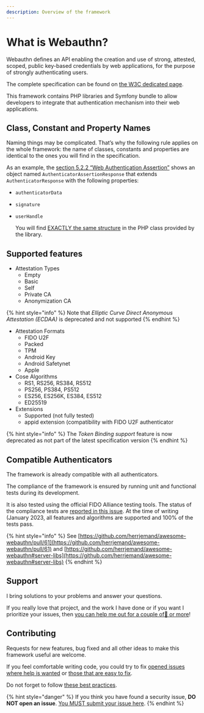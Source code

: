 ```yaml
---
description: Overview of the framework
---
```


# What is Webauthn?

Webauthn defines an API enabling the creation and use of strong, attested, scoped, public key-based credentials by web applications, for the purpose of strongly authenticating users.

The complete specification can be found on [the W3C dedicated page](https://www.w3.org/TR/webauthn-2/).

This framework contains PHP libraries and Symfony bundle to allow developers to integrate that authentication mechanism into their web applications.

## Class, Constant and Property Names

Naming things may be complicated. That’s why the following rule applies on the whole framework: the name of classes, constants and properties are identical to the ones you will find in the specification.

As an example, the [section 5.2.2 “Web Authentication Assertion”](https://www.w3.org/TR/webauthn-2/#iface-authenticatorassertionresponse) shows an object named `AuthenticatorAssertionResponse` that extends `AuthenticatorResponse` with the following properties:

* `authenticatorData`
* `signature`
*   `userHandle`

    You will find [EXACTLY the same structure](https://github.com/web-auth/webauthn-framework/blob/v3.0/src/webauthn/src/AuthenticatorAssertionResponse.php#L21) in the PHP class provided by the library.

## Supported features

* Attestation Types
  * Empty
  * Basic
  * Self
  * Private CA
  * Anonymization CA

{% hint style="info" %}
Note that _Elliptic Curve Direct Anonymous Attestation (ECDAA)_ is deprecated and not supported
{% endhint %}

* Attestation Formats
  * FIDO U2F
  * Packed
  * TPM
  * Android Key
  * Android Safetynet
  * Apple
* Cose Algorithms
  * RS1, RS256, RS384, RS512
  * PS256, PS384, PS512
  * ES256, ES256K, ES384, ES512
  * ED25519
* Extensions
  * Supported (not fully tested)
  * appid extension (compatibility with FIDO U2F authenticator

{% hint style="info" %}
The _Token Binding support_ feature is now deprecated as not part of the latest specification version
{% endhint %}

## Compatible Authenticators

The framework is already compatible with all authenticators.

The compliance of the framework is ensured by running unit and functional tests during its development.

It is also tested using the official FIDO Alliance testing tools. The status of the compliance tests are [reported in this issue](https://github.com/web-auth/webauthn-framework/issues/67). At the time of writing (January 2023, all features and algorithms are supported and 100% of the tests pass.

{% hint style="info" %}
See [https://github.com/herrjemand/awesome-webauthn/pull/61](https://github.com/herrjemand/awesome-webauthn/pull/61) and [https://github.com/herrjemand/awesome-webauthn#server-libs](https://github.com/herrjemand/awesome-webauthn#server-libs)
{% endhint %}

## Support

I bring solutions to your problems and answer your questions.

If you really love that project, and the work I have done or if you want I prioritize your issues, then [you can help me out for a couple of🍻 or more](https://github.com/sponsors/Spomky)!

## Contributing

Requests for new features, bug fixed and all other ideas to make this framework useful are welcome.

If you feel comfortable writing code, you could try to fix [opened issues where help is wanted](https://github.com/web-auth/webauthn-framework/issues?q=label%3A%22help+wanted%22) or [those that are easy to fix](https://github.com/web-auth/webauthn-framework/labels/easy-pick).

Do not forget to follow [these best practices](contributing.md).

{% hint style="danger" %}
If you think you have found a security issue, **DO NOT open an issue**. [You MUST submit your issue here](https://gitter.im/Spomky/).
{% endhint %}
